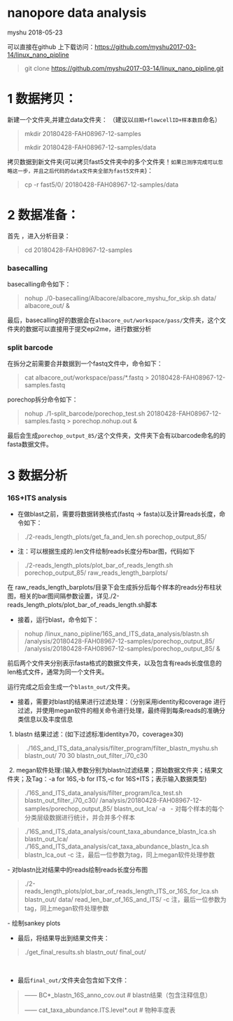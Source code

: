 
# nanopore data analysis
myshu
2018-05-23

可以直接在github 上下载访问：https://github.com/myshu2017-03-14/linux_nano_pipline
> git clone https://github.com/myshu2017-03-14/linux_nano_pipline.git

# 1 数据拷贝：
新建一个文件夹,并建立data文件夹：
（建议以`日期+flowcellID+样本数目`命名）

> mkdir 20180428-FAH08967-12-samples
>
> mkdir 20180428-FAH08967-12-samples/data

拷贝数据到新文件夹(可以拷贝fast5文件夹中的多个文件夹！`如果已测序完成可以忽略这一步，并且之后代码的data文件夹全部为fast5文件夹`)：

> cp -r fast5/0/ 20180428-FAH08967-12-samples/data

# 2 数据准备：
首先 ，进入分析目录：

> cd 20180428-FAH08967-12-samples

### basecalling
basecalling命令如下：

> nohup ./0-basecalling/Albacore/albacore_myshu_for_skip.sh data/ albacore_out/ &

最后，basecalling好的数据会在`albacore_out/workspace/pass/`文件夹，这个文件夹的数据可以直接用于提交epi2me，进行数据分析


### split barcode
在拆分之前需要合并数据到一个fastq文件中，命令如下：

> cat albacore_out/workspace/pass/*.fastq > 20180428-FAH08967-12-samples.fastq

porechop拆分命令如下：

> nohup ./1-split_barcode/porechop_test.sh 20180428-FAH08967-12-samples.fastq > porechop.nohup.out &

最后会生成`porechop_output_85/`这个文件夹，文件夹下会有以barcode命名的的fasta数据文件。

# 3 数据分析
### 16S+ITS analysis
- 在做blast之前，需要将数据转换格式(fastq -> fasta)以及计算reads长度，命令如下：

> ./2-reads_length_plots/get_fa_and_len.sh porechop_output_85/
 
- 注：可以根据生成的.len文件绘制reads长度分布bar图，代码如下

> ./2-reads_length_plots/plot_bar_of_reads_length.sh porechop_output_85/ raw_reads_length_barplots/

在 raw_reads_length_barplots/目录下会生成拆分后每个样本的reads分布柱状图，相关的bar图间隔参数设置，详见./2-reads_length_plots/plot_bar_of_reads_length.sh脚本

- 接着，运行blast，命令如下：

> nohup /linux_nano_pipline/16S_and_ITS_data_analysis/blastn.sh /analysis/20180428-FAH08967-12-samples/porechop_output_85/ /analysis/20180428-FAH08967-12-samples/porechop_output_85/ &

前后两个文件夹分别表示fasta格式的数据文件夹，以及包含有reads长度信息的len格式文件，通常为同一个文件夹。

运行完成之后会生成一个`blastn_out/`文件夹。
 
- 接着，需要对blast的结果进行过滤处理：（分别采用identity和coverage 进行过滤，并使用megan软件的相关命令进行处理，最终得到每条reads的准确分类信息以及丰度信息

  1. blastn 结果过滤：(如下过滤标准identity≥70，coverage≥30)

> ./16S_and_ITS_data_analysis/filter_program/filter_blastn_myshu.sh blastn_out/ 70 30 blastn_out_filter_i70_c30

  2. megan软件处理:(输入参数分别为blastn过滤结果；原始数据文件夹；结果文件夹；及Tag：-a for 16S,-b for ITS,-c for 16S+ITS；表示输入数据类型)

>./16S_and_ITS_data_analysis/filter_program/lca_test.sh blastn_out_filter_i70_c30/ /analysis/20180428-FAH08967-12-samples/porechop_output_85/ blastn_out_lca/ -a
 
- 对每个样本的每个分类层级数据进行统计，并合并多个样本

> ./16S_and_ITS_data_analysis/count_taxa_abundance_blastn_lca.sh blastn_out_lca/
> ./16S_and_ITS_data_analysis/cat_taxa_abundance_blastn_lca.sh blastn_lca_out -c
> 注，最后一位参数为tag，同上megan软件处理参数

- 对blastn比对结果中的reads绘制reads长度分布图

> ./2-reads_length_plots/plot_bar_of_reads_length_ITS_or_16S_for_lca.sh blastn_out/ data/ read_len_bar_of_16S_and_ITS/ -c
> 注，最后一位参数为tag，同上megan软件处理参数

- 绘制sankey plots


- 最后，将结果导出到结果文件夹：

> ./get_final_results.sh blastn_out/ final_out/

 
- 最后`final_out/`文件夹会包含如下文件：

> —— BC*_blastn_16S_anno_cov.out  # blastn结果（包含注释信息）
>
> —— cat_taxa_abundance.ITS.level*.out  # 物种丰度表
